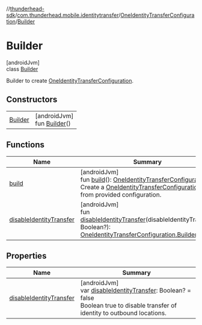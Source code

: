 //[thunderhead-sdk](../../../../index.md)/[com.thunderhead.mobile.identitytransfer](../../index.md)/[OneIdentityTransferConfiguration](../index.md)/[Builder](index.md)

# Builder

[androidJvm]\
class [Builder](index.md)

Builder to create [OneIdentityTransferConfiguration](../index.md).

## Constructors

| | |
|---|---|
| [Builder](-builder.md) | [androidJvm]<br>fun [Builder](-builder.md)() |

## Functions

| Name | Summary |
|---|---|
| [build](build.md) | [androidJvm]<br>fun [build](build.md)(): [OneIdentityTransferConfiguration](../index.md)<br>Create a [OneIdentityTransferConfiguration](../index.md) from provided configuration. |
| [disableIdentityTransfer](disable-identity-transfer.md) | [androidJvm]<br>fun [disableIdentityTransfer](disable-identity-transfer.md)(disableIdentityTransfer: Boolean?): [OneIdentityTransferConfiguration.Builder](index.md) |

## Properties

| Name | Summary |
|---|---|
| [disableIdentityTransfer](disable-identity-transfer.md) | [androidJvm]<br>var [disableIdentityTransfer](disable-identity-transfer.md): Boolean? = false<br>Boolean true to disable transfer of identity to outbound locations. |
